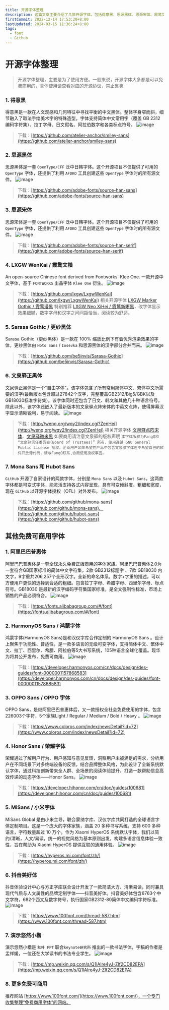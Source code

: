 ```yaml
---
title: 开源字体整理
description: 这篇文章主要介绍了几款开源字体，包括得意黑、思源黑体、思源宋体、霞鹜文楷、Sarasa Gothic、文泉驿正黑体、Mona Sans 和 Hubot Sans。文章详细描述了每款字体的特点和下载链接
firstCommit: 2022-12-14 17:53:20+8:00
lastUpdated: 2024-03-15 11:36:24+8:00
tags:
  - font
  - Github
---
```


# 开源字体整理

> 开源字体整理，主要是为了使用方便。一般来说，开源字体大多都是可以免费商用的，具体使用请查看对应的开源协议，禁止售卖

### 1. 得意黑

得意黑是一款在人文观感和几何特征中寻找平衡的中文黑体。整体字身窄而斜，细节融入了取法手绘美术字的特殊造型。字体支持简体中文常用字（覆盖 GB 2312 编码字符集）、拉丁字母、日文假名、阿拉伯数字和各类标点符号。
![image](https://www.helloimg.com/i/2025/01/02/67764ee259907.png)

> 下载：[https://github.com/atelier-anchor/smiley-sans](https://github.com/atelier-anchor/smiley-sans)

### 2. 思源黑体

思源黑体是一套 `OpenType/CFF` 泛中日韩字体。这个开源项目不仅提供了可用的 `OpenType` 字体，还提供了利用 `AFDKO` 工具创建这些 `OpenType` 字体时的所有源文件。
![image](https://www.helloimg.com/i/2025/01/02/67764ee019cae.jpg)

> 下载：[https://github.com/adobe-fonts/source-han-sans](https://github.com/adobe-fonts/source-han-sans)

### 3. 思源宋体

思源宋体是一套 `OpenType/CFF` 泛中日韩字体。这个开源项目不仅提供了可用的 `OpenType` 字体，还提供了利用 `AFDKO` 工具创建这些 `OpenType` 字体时的所有源文件。
![image](https://www.helloimg.com/i/2025/01/02/67764edfd5caf.jpg)

> 下载：[https://github.com/adobe-fonts/source-han-serif](https://github.com/adobe-fonts/source-han-serif)

### 4. LXGW WenKai / 霞鹜文楷

An open-source Chinese font derived from Fontworks' Klee One. 一款开源中文字体，基于 `FONTWORKS` 出品字体 `Klee One` 衍生。
![image](https://www.helloimg.com/i/2025/01/02/67764ee2a5c34.png)

> 下载：[https://github.com/lxgw/LxgwWenKai](https://github.com/lxgw/LxgwWenKai)
> 相关开源字体 [LXGW Marker Gothic / 霞鹜漫黑](https://github.com/lxgw/LxgwMarkerGothic)
> 特别推荐 [LXGW Neo XiHei / 霞鹜新晰黑](https://github.com/lxgw/LxgwNeoXiHei)，改字体显示效果细腻，数字字母和汉字之间间距恰当，阅读较为舒适。

### 5. Sarasa Gothic / 更纱黑体

Sarasa Gothic（更纱黑体）是一款在 100% 缩放比例下有着优秀渲染效果的字体，更纱黑体由 `Noto Sans` / `Iosevka` 和思源黑体的汉字部分合并而来。
![image](https://www.helloimg.com/i/2025/01/02/67764edfc118c.jpg)

> 下载：[https://github.com/be5invis/Sarasa-Gothic](https://github.com/be5invis/Sarasa-Gothic)

### 6. 文泉驿正黑体

文泉驿正黑体是一个"自由字体"。该字体包含了所有常用简体中文、繁体中文所需要的汉字(最新版本包含超过27842个汉字，完整覆盖GB2312/Big5/GBK以及GB18030标准字符集)。该字体同时还包含了日文、韩文和其他几十种语言符号。除此以外，该字体还嵌入了最新版本的文泉驿点阵宋体的中英文点阵，使得屏幕汉字显示清晰锐利，易于阅读。
![image](https://www.helloimg.com/i/2025/01/02/67764ee21c484.png)

> 下载：[http://wenq.org/wqy2/index.cgi?ZenHei](http://wenq.org/wqy2/index.cgi?ZenHei)
> 相关开源字体 [文泉驿点阵宋体](http://wenq.org/wqy2/index.cgi?BitmapSong)、[文泉驿微米黑](http://wenq.org/wqy2/index.cgi?MicroHei)
> 如要商用请注意文泉驿的版权声明
> `本字体版权为FangQ和 “文泉驿信任委员会(Board of Trustees)” 所有，使用遵循 GNU General Public License 授权。企业用户如果希望在产品中包含文泉驿字体但不希望自己的软件开放源代码，请与FangQ联系,协商使用授权事宜。`

### 7. Mona Sans 和 Hubot Sans

`GitHub` 开源了自家设计的两款字体，分别是 `Mona Sans` 以及 `Hubot Sans`，这两款字体都是可变式字体，能灵活支持各式内容呈现，具有可变倾斜度、粗细和宽度，现在 `GitHub` 以开源字体授权（OFL）对外发布。
![image](https://www.helloimg.com/i/2025/01/02/67764ee2ca51a.png)

> 下载：[https://github.com/github/mona-sans](https://github.com/github/mona-sans)、[https://github.com/github/hubot-sans](https://github.com/github/hubot-sans)

## 其他免费可商用字体

### 1. 阿里巴巴普惠体

阿里巴巴普惠体是一套全球永久免费正版商用的字体家族。阿里巴巴普惠体2.0为一套符合GB国家标准的简体中文字符集，2款 GB2312标题字 、7款 GB18030 内文字，9字重共206,257个全形汉字。全新的命名体系，数字+字重的描述，可以方便用户更快的选择到合适的粗细。包含拉丁字母、希腊字母、西里尔字母、标点符号。GB18030 是最新的汉字编码字符集国家标准，是全文强制性标准，市场上销售的产品必须符合。
![image](https://www.helloimg.com/i/2025/01/02/67764ee035ccf.jpg)

> 下载：[https://fonts.alibabagroup.com/#/font](https://fonts.alibabagroup.com/#/font)

### 2. HarmonyOS Sans / 鸿蒙字体

鸿蒙字体(HarmonyOS Sans)是和汉仪字库合作定制的 HarmonyOS Sans 。设计上聚焦于功能性、普适性，是一款多语言的无级可变字体，支持简体中文、繁体中文、拉丁、西里尔、希腊、阿拉伯等5大书写系统，105种语言全球化覆盖。现华为将其公开发布，免费可商用。
![image](https://www.helloimg.com/i/2025/01/02/67764ee04b24d.jpg)

> 下载：[https://developer.harmonyos.com/cn/docs/design/des-guides/font-0000001157868583](https://developer.harmonyos.com/cn/docs/design/des-guides/font-0000001157868583)

### 3. OPPO Sans / OPPO 字体

OPPO Sans，是继阿里巴巴普惠体后，又一款授权全社会免费使用的字体，包含226003个字符，5个家族Light / Regular / Medium / Bold / Heavy 。
![image](https://www.helloimg.com/i/2025/01/02/67764edfa6076.jpg)

> 下载：[https://www.coloros.com/index/newsDetail?id=72](https://www.coloros.com/index/newsDetail?id=72)

### 4. Honor Sans / 荣耀字体

荣耀通过了解用户行为、用户感知与意见反馈，洞察用户未被满足的需求，分析用户在不同场景下对多终端设备的反馈，结合品牌整体风格，为此设计了全新系统默认字体，通过科技创新带来全人群、全场景的阅读体验提升，打造一款帮助信息高效传递的动态字体——Honor Sans。
![image](https://www.helloimg.com/i/2025/01/02/67764ee353181.png)

> 下载：[https://developer.hihonor.com/cn/doc/guides/100681](https://developer.hihonor.com/cn/doc/guides/100681)

### 5. MiSans / 小米字体

MiSans Global 是由小米主导，联合蒙纳字库、汉仪字库共同打造的全球语言字体定制项目。这是一个庞大的字体家族，涵盖 20 多种书写系统，支持 600 多种语言，字符数量超过 10 万个。作为 Xiaomi HyperOS 系统默认字体，我们以简约/清晰，人文/易读，统一的视觉风格为基本原则出发，构建多语言信息体验一致性，旨在帮助为 Xiaomi HyperOS 提供互联的通用体验。
![image](https://www.helloimg.com/i/2025/01/02/67764ee4a7276.png)

> 下载：[https://hyperos.mi.com/font/zh/](https://hyperos.mi.com/font/zh/)

### 6. 抖音美好体

抖音体验设计中心与方正字库联合设计开发了一款简洁大方、清晰易读，同时兼具现代气质与人文属性的品牌定制字体——抖音美好体。抖音美好体包含6763个中文字符，682个西文及数字符号，执行国家GB2312-80简体中文编码字符标准。
![image](https://www.helloimg.com/i/2025/01/02/67764ee46eaf2.png)

> 下载：[https://www.100font.com/thread-587.htm](https://www.100font.com/thread-587.htm)

### 7. 演示悠然小楷

演示悠然小楷是 `秋叶 PPT` 联合`keynote研究所` 推出的一款书法字体，字稿的作者是孟祥媛，一位还在大学读书的书法专业学生。
![image](https://www.helloimg.com/i/2025/01/02/67764ee2810e3.jpg)

> 下载：[https://mp.weixin.qq.com/s/Q1lAIre4yJ-Zlf2CD82EPA](https://mp.weixin.qq.com/s/Q1lAIre4yJ-Zlf2CD82EPA)

### 8. 更多免费可商用

推荐网站 [https://www.100font.com/](https://www.100font.com/)，一个专门收集整理“免费商用字体”的网站。
